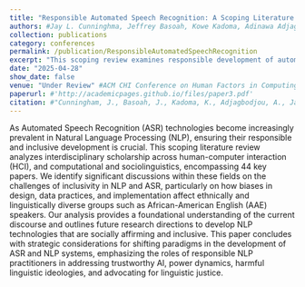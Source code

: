 ```yaml
---
title: "Responsible Automated Speech Recognition: A Scoping Literature Review"
authors: #Jay L. Cunninghma, Jeffrey Basoah, Kowe Kadoma, Adinawa Adjagbodjou, Jainaba Jawara, Aaleyah Lewis
collection: publications
category: conferences
permalink: /publication/ResponsibleAutomatedSpeechRecognition
excerpt: "This scoping review examines responsible development of automated speech recognition (ASR) systems, focusing on challenges related to bias, fairness, and inclusivity for minority language speakers, particularly African American English (AAE) users. The review highlights the gaps in current ASR practices and provides strategic recommendations for developing linguistically inclusive ASR systems."
date: "2025-04-28"
show_date: false
venue: "Under Review" #ACM CHI Conference on Human Factors in Computing Systems (CHI '25)"
paperurl: #'http://academicpages.github.io/files/paper3.pdf'
citation: #"Cunningham, J., Basoah, J., Kadoma, K., Adjagbodjou, A., Jawara, J. J., Lewis, A. Responsible Automated Speech Recognition: A Scoping Literature Review. Under review for the ACM CHI Conference on Human Factors in Computing Systems (CHI '25)."
---
```


As Automated Speech Recognition (ASR) technologies become increasingly prevalent in Natural Language Processing (NLP), ensuring their responsible and inclusive development is crucial. This scoping literature review analyzes interdisciplinary scholarship across human-computer interaction (HCI), and computational and sociolinguistics, encompassing 44 key papers. We identify significant discussions within these fields on the challenges of inclusivity in NLP and ASR, particularly on how biases in design, data practices, and implementation affect ethnically and linguistically diverse groups such as African-American English (AAE) speakers. Our analysis provides a foundational understanding of the current discourse and outlines future research directions to develop NLP technologies that are socially affirming and inclusive. This paper concludes with strategic considerations for shifting paradigms in the development of ASR and NLP systems, emphasizing the roles of responsible NLP practitioners in addressing trustworthy AI, power dynamics, harmful linguistic ideologies, and advocating for linguistic justice.


